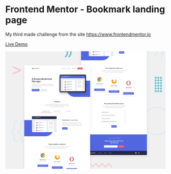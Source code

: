 # Frontend Mentor - Bookmark landing page

My third made challenge from the site https://www.frontendmentor.io

[Live Demo](https://warm-muffin-cc04c5.netlify.app)

![Design preview for the Bookmark landing page coding challenge](./design/desktop-preview.jpg)

